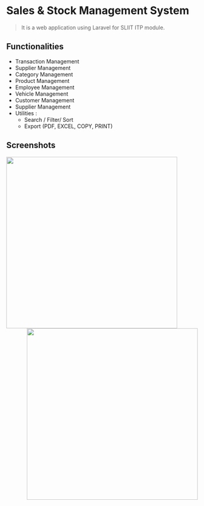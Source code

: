 # Sales & Stock Management System

> It is a web application using Laravel for SLIIT ITP module.

## Functionalities
<div>
<ul>
<li>Transaction Management</li>
<li>Supplier Management</li>
<li>Category Management</li>
<li>Product Management</li>
<li>Employee Management</li>
<li>Vehicle Management</li>
<li>Customer Management</li>
<li>Supplier Management</li>
<li>
    Utilities :
    <ul>
    <li>Search / Filter/ Sort</li>
    <li>Export (PDF, EXCEL, COPY, PRINT) </li>
    </ul>  
</li>
</ul>
</div>

## Screenshots

<div width="100%">
<img align="left" src="https://res.cloudinary.com/mahadi/image/upload/v1610293284/Picture1_z2vj8z.png"  width="450px">
<img align="right" src="https://res.cloudinary.com/mahadi/image/upload/v1610293285/Picture2_n6jejw.png" width="450px">
</div>


